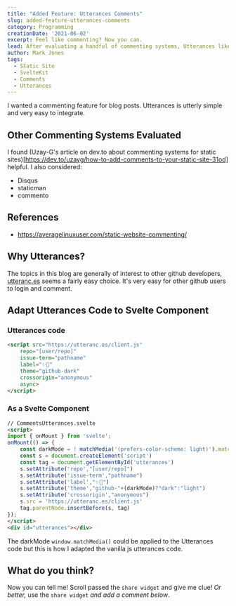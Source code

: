 ```yaml
---
title: "Added Feature: Utterances Comments"
slug: added-feature-utterances-comments
category: Programming
creationDate: '2021-06-02'
excerpt: Feel like commenting? Now you can.
lead: After evaluating a handful of commenting systems, Utterances likely provides the least friction for most developers.
author: Mark Jones
tags:
  - Static Site
  - SvelteKit
  - Comments
  - Utterances
---
```


I wanted a commenting feature for blog posts. Utterances is utterly simple and very easy to integrate.

## Other Commenting Systems Evaluated

I found (Uzay-G's article on dev.to about commenting systems for static sites)[https://dev.to/uzayg/how-to-add-comments-to-your-static-site-31od] helpful. I also considered:

- Disqus
- staticman
- commento

## References

- https://averagelinuxuser.com/static-website-commenting/

## Why Utterances?

The topics in this blog are generally of interest to other github developers, [utteranc.es](https://utteranc.es) seems a fairly easy choice. It's very easy for other github users to login and comment.

## Adapt Utterances Code to Svelte Component

### Utterances code
``` html
<script src="https://utteranc.es/client.js"
    repo="[user/repo]"
    issue-term="pathname"
    label="✨💬"
    theme="github-dark"
    crossorigin="anonymous"
    async>
</script>
```

### As a Svelte Component

``` html
// CommentsUtterances.svelte
<script>
import { onMount } from 'svelte';
onMount(() => {
    const darkMode = ! matchMedia('(prefers-color-scheme: light)').matches
    const s = document.createElement('script')
    const tag = document.getElementById('utterances')
    s.setAttribute('repo',"[user/repo]")
    s.setAttribute('issue-term',"pathname")
    s.setAttribute('label',"✨💬")
    s.setAttribute('theme',"github-"+(darkMode)?"dark":"light")
    s.setAttribute('crossorigin',"anonymous")
    s.src = 'https://utteranc.es/client.js'
    tag.parentNode.insertBefore(s, tag)
});
</script>
<div id="utterances"></div>
```

The darkMode `window.matchMedia()` could be applied to the Utterances code but this is how I adapted the vanilla js utterances code.

## What do you think?

Now you can tell me! Scroll passed the `share widget` and give me clue! *Or better,* use the `share widget` *and add a comment below*.